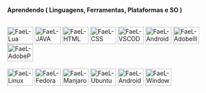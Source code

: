 
**Aprendendo ( Linguagens, Ferramentas, Plataformas e SO )** 

<div style="display: inline_block"><br> 
<img align="center" alt="FaeL-Lua" height="40" width="60" src="https://cdn.jsdelivr.net/gh/devicons/devicon/icons/lua/lua-plain-wordmark.svg">
<img align="center" alt="FaeL-JAVA" height="40" width="60" src="https://cdn.jsdelivr.net/gh/devicons/devicon/icons/java/java-original.svg" />
<img align="center" alt="FaeL-HTML" height="40" width="60" src="https://cdn.jsdelivr.net/gh/devicons/devicon/icons/html5/html5-original.svg" />
<img align="center" alt="FaeL-CSS" height="40" width="60" src="https://cdn.jsdelivr.net/gh/devicons/devicon/icons/css3/css3-original.svg" />
  
<img align="center" alt="FaeL-VSCODE" height="40" width="60" src="https://cdn.jsdelivr.net/gh/devicons/devicon/icons/vscode/vscode-original.svg" />
<img align="center" alt="FaeL-AndroidStudio" height="40" width="60" src="https://cdn.jsdelivr.net/gh/devicons/devicon/icons/androidstudio/androidstudio-original.svg" />
<img align="center" alt="FaeL-AdobeIllustrator" height="40" width="60" src="https://cdn.jsdelivr.net/gh/devicons/devicon/icons/illustrator/illustrator-plain.svg" />
<img align="center" alt="FaeL-AdobePhotoshop" height="40" width="60" src="https://cdn.jsdelivr.net/gh/devicons/devicon/icons/photoshop/photoshop-plain.svg" />
<div>
<div style="display: inline_block"><br>
<img align="center" alt="FaeL-Linux" height="40" width="60" src="https://cdn.jsdelivr.net/gh/devicons/devicon/icons/linux/linux-original.svg">
<img align="center" alt="FaeL-Fedora" height="40" width="60" src="https://cdn.jsdelivr.net/gh/devicons/devicon/icons/fedora/fedora-original.svg" />
<img align="center" alt="FaeL-Manjaro" height="40" width="60" src="https://upload.wikimedia.org/wikipedia/commons/3/3e/Manjaro-logo.svg">
<img align="center" alt="FaeL-Ubuntu" height="40" width="60" src="https://cdn.jsdelivr.net/gh/devicons/devicon/icons/ubuntu/ubuntu-plain.svg" />
<img align="center" alt="FaeL-Android" height="40" width="60" src="https://cdn.jsdelivr.net/gh/devicons/devicon/icons/android/android-original.svg" />
<img align="center" alt="FaeL-Windows" height="40" width="60" src="https://cdn.jsdelivr.net/gh/devicons/devicon/icons/windows8/windows8-original.svg">
<div> 
  
<!--  ##
  
 <div style="display: inline_block"><br>
<a href='https://twitter.com/GoticoAgricola' target="_blank"><img alt='Twitter' src='https://img.shields.io/badge/Twitter-100000?style=for-the-badge&logo=Twitter&logoColor=FFFFFF&labelColor=050505&color=black'/></a>
<a href='https://www.reddit.com/user/GoticoAgricola' target="_blank"><img alt='Reddit' src='https://img.shields.io/badge/Reddit-100000?style=for-the-badge&logo=Reddit&logoColor=white&labelColor=black&color=black'/></a>
<a href='https://stackoverflow.com/users/21625832/gotico-agricola' target="_blank"><img alt='StackOverflow' src='https://img.shields.io/badge/StackOverflow-100000?style=for-the-badge&logo=StackOverflow&logoColor=white&labelColor=black&color=black'/></a>
 <div> >
  
  


